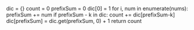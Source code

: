 dic = {}
count = 0
prefixSum = 0
dic[0] = 1
for i, num in enumerate(nums):
prefixSum += num
if prefixSum - k in dic:
count += dic[prefixSum-k]
dic[prefixSum] = dic.get(prefixSum, 0) + 1
return count